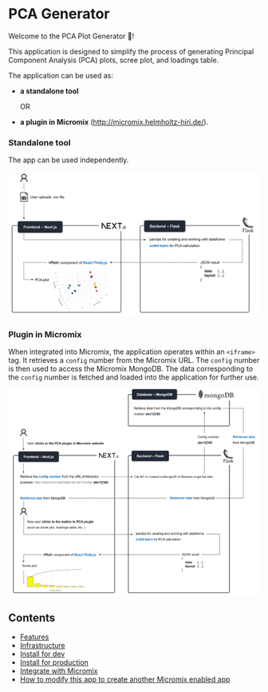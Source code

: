 # PCA Generator

Welcome to the PCA Plot Generator 👋!

This application is designed to simplify the process of generating Principal Component Analysis (PCA) plots, scree plot, and loadings table.

The application can be used as:

- **a standalone tool**

  OR

- **a plugin in Micromix** (http://micromix.helmholtz-hiri.de/).

### Standalone tool

The app can be used independently.

![standalone_tool](/documentation_images/flow__serve_as_standalone_tool.png)


### Plugin in Micromix

When integrated into Micromix, the application operates within an `<iframe>` tag. It retrieves a `config` number from the Micromix URL. The `config` number is then used to access the Micromix MongoDB. The data corresponding to the `config` number is fetched and loaded into the application for further use.

![plugin_in_micromix](/documentation_images/flow__serve_as_plugin_in_micromix.png)


## Contents

- [Features](documentation_markdown_files/features.md)
- [Infrastructure](documentation_markdown_files/infrastructure.md)
- [Install for dev](documentation_markdown_files/install_for_dev.md)
- [Install for production](documentation_markdown_files/install_for_production.md)
- [Integrate with Micromix](documentation_markdown_files/integrate_with_micromix.md)
- [How to modify this app to create another Micromix enabled app](documentation_markdown_files/how_to_modify_this_app_to_create_another_micromix_enabled_app.md)

